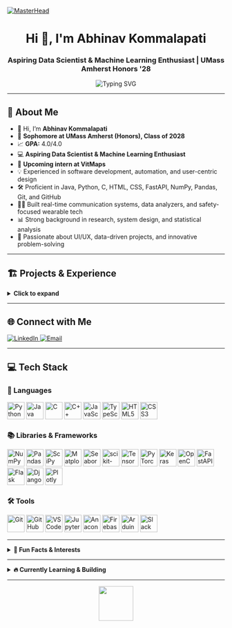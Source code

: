 [![MasterHead](https://user-images.githubusercontent.com/74038190/225813708-98b745f2-7d22-48cf-9150-083f1b00d6c9.gif)](https://github.com/abhinav-kommalapati)

<h1 align="center">Hi 👋, I'm Abhinav Kommalapati</h1>
<h3 align="center">Aspiring Data Scientist & Machine Learning Enthusiast | UMass Amherst Honors '28</h3>

<p align="center">
  <img src="https://readme-typing-svg.demolab.com?font=Fira+Code&size=22&pause=1000&center=true&vCenter=true&width=435&lines=Building+data-driven+solutions;Lover+of+automation+%26+UI%2FUX;Always+curious+and+learning+%F0%9F%92%A1" alt="Typing SVG" />
</p>

---

## 💫 About Me

- 👋 Hi, I’m **Abhinav Kommalapati**
- 🏫 **Sophomore at UMass Amherst (Honors), Class of 2028**
- 📈 **GPA:** 4.0/4.0
- 💻 **Aspiring Data Scientist & Machine Learning Enthusiast**
- 🌟 **Upcoming intern at VitMaps**
- 💡 Experienced in software development, automation, and user-centric design
- 🛠️ Proficient in Java, Python, C, HTML, CSS, FastAPI, NumPy, Pandas, Git, and GitHub
- 👨‍💻 Built real-time communication systems, data analyzers, and safety-focused wearable tech
- 📊 Strong background in research, system design, and statistical analysis
- 🎨 Passionate about UI/UX, data-driven projects, and innovative problem-solving

---

## 🏗️ Projects & Experience

<details>
  <summary><b>Click to expand</b></summary>
  
  - 🔹 <b>Automated Communication System</b>: Developed at Besanth Technology using Python and Twilio API for SMS/voice automation and real-time call tracking.
  - 🔹 <b>Campus Data Analyzer</b>: Java program for analyzing UMass campus data, with robust JUnit testing.
  - 🔹 <b>Injury Shield</b>: Preventive wearable gadget for safety, integrating sensors and real-time alerts (Arduino, C, MIT App Inventor).
  - 🔹 <b>Validify</b>: Python module for secure, automated input validation.
  - 🔹 <b>UI/UX Design Internship</b>: Redesigned booking webpage at Infinity Cars, boosting user engagement by 15%.
  - 🔹 <b>Research Collaborator</b>: Contributed to system design, geolocation, and research paper drafting at Incognito Blueprint.
</details>

---

## 🌐 Connect with Me

<p>
  <a href="https://linkedin.com/in/abhinav-kommalapati">
    <img src="https://img.shields.io/badge/LinkedIn-%230077B5.svg?logo=linkedin&logoColor=white" alt="LinkedIn"/>
  </a>
  <a href="mailto:akommalapati@umass.edu">
    <img src="https://img.shields.io/badge/Email-D14836?logo=gmail&logoColor=white" alt="Email"/>
  </a>
</p>

---

## 💻 Tech Stack

### 📝 Languages
<p align="left">
  <img src="https://cdn.jsdelivr.net/gh/devicons/devicon/icons/python/python-original.svg" alt="Python" width="40" height="40"/>
  <img src="https://cdn.jsdelivr.net/gh/devicons/devicon/icons/java/java-original.svg" alt="Java" width="40" height="40"/>
  <img src="https://cdn.jsdelivr.net/gh/devicons/devicon/icons/c/c-original.svg" alt="C" width="40" height="40"/>
  <img src="https://cdn.jsdelivr.net/gh/devicons/devicon/icons/cpp/cpp-original.svg" alt="C++" width="40" height="40"/>
  <img src="https://cdn.jsdelivr.net/gh/devicons/devicon/icons/javascript/javascript-original.svg" alt="JavaScript" width="40" height="40"/>
  <img src="https://cdn.jsdelivr.net/gh/devicons/devicon/icons/typescript/typescript-original.svg" alt="TypeScript" width="40" height="40"/>
  <img src="https://cdn.jsdelivr.net/gh/devicons/devicon/icons/html5/html5-original.svg" alt="HTML5" width="40" height="40"/>
  <img src="https://cdn.jsdelivr.net/gh/devicons/devicon/icons/css3/css3-original.svg" alt="CSS3" width="40" height="40"/>
</p>

### 📚 Libraries & Frameworks
<p align="left">
  <img src="https://cdn.jsdelivr.net/gh/devicons/devicon/icons/numpy/numpy-original.svg" alt="NumPy" width="40" height="40"/>
  <img src="https://cdn.jsdelivr.net/gh/devicons/devicon/icons/pandas/pandas-original.svg" alt="Pandas" width="40" height="40"/>
  <img src="https://cdn.jsdelivr.net/gh/devicons/devicon/icons/scipy/scipy-original.svg" alt="SciPy" width="40" height="40"/>
  <img src="https://cdn.jsdelivr.net/gh/devicons/devicon/icons/matplotlib/matplotlib-original.svg" alt="Matplotlib" width="40" height="40"/>
  <img src="https://cdn.jsdelivr.net/gh/devicons/devicon/icons/seaborn/seaborn-original.svg" alt="Seaborn" width="40" height="40"/>
  <img src="https://cdn.jsdelivr.net/gh/devicons/devicon/icons/scikit-learn/scikit-learn-original.svg" alt="scikit-learn" width="40" height="40"/>
  <img src="https://cdn.jsdelivr.net/gh/devicons/devicon/icons/tensorflow/tensorflow-original.svg" alt="TensorFlow" width="40" height="40"/>
  <img src="https://cdn.jsdelivr.net/gh/devicons/devicon/icons/pytorch/pytorch-original.svg" alt="PyTorch" width="40" height="40"/>
  <img src="https://cdn.jsdelivr.net/gh/devicons/devicon/icons/keras/keras-original.svg" alt="Keras" width="40" height="40"/>
  <img src="https://cdn.jsdelivr.net/gh/devicons/devicon/icons/opencv/opencv-original.svg" alt="OpenCV" width="40" height="40"/>
  <img src="https://cdn.jsdelivr.net/gh/devicons/devicon/icons/fastapi/fastapi-original.svg" alt="FastAPI" width="40" height="40"/>
  <img src="https://cdn.jsdelivr.net/gh/devicons/devicon/icons/flask/flask-original.svg" alt="Flask" width="40" height="40"/>
  <img src="https://cdn.jsdelivr.net/gh/devicons/devicon/icons/django/django-plain.svg" alt="Django" width="40" height="40"/>
  <img src="https://cdn.jsdelivr.net/gh/devicons/devicon/icons/plotly/plotly-original.svg" alt="Plotly" width="40" height="40"/>
</p>

### 🛠️ Tools
<p align="left">
  <img src="https://cdn.jsdelivr.net/gh/devicons/devicon/icons/git/git-original.svg" alt="Git" width="40" height="40"/>
  <img src="https://cdn.jsdelivr.net/gh/devicons/devicon/icons/github/github-original.svg" alt="GitHub" width="40" height="40"/>
  <img src="https://cdn.jsdelivr.net/gh/devicons/devicon/icons/vscode/vscode-original.svg" alt="VS Code" width="40" height="40"/>
  <img src="https://cdn.jsdelivr.net/gh/devicons/devicon/icons/jupyter/jupyter-original.svg" alt="Jupyter" width="40" height="40"/>
  <img src="https://cdn.jsdelivr.net/gh/devicons/devicon/icons/anaconda/anaconda-original.svg" alt="Anaconda" width="40" height="40"/>
  <img src="https://cdn.jsdelivr.net/gh/devicons/devicon/icons/firebase/firebase-plain.svg" alt="Firebase" width="40" height="40"/>
  <img src="https://cdn.jsdelivr.net/gh/devicons/devicon/icons/arduino/arduino-original.svg" alt="Arduino" width="40" height="40"/>
  <img src="https://cdn.jsdelivr.net/gh/devicons/devicon/icons/slack/slack-original.svg" alt="Slack" width="40" height="40"/>
</p>


---


<details>
  <summary><b>🚀 Fun Facts & Interests</b></summary>
  
  - 🎵 I love exploring new music genres and playing drums.
  - 🌄 Hiking and nature photography keep me inspired.
  - 🧩 Always up for a good logic puzzle or chess match.
  - 🌐 Actively seeking opportunities to collaborate on open-source ML and data projects!
</details>

---


<details>
  <summary><b>🔥 Currently Learning & Building</b></summary>
  <br>
  <ul>
    <li>
      🤖 Deep Learning with PyTorch <img src="https://media.giphy.com/media/2A75RyXVzzSI2bx4Gj/giphy.gif" width="20"/>
    </li>
    <li>
      🚀 Building an AI-powered web app (React + FastAPI)
    </li>
    <li>
      📚 Reading: "Hands-On Machine Learning with Scikit-Learn, Keras, and TensorFlow"
    </li>
    <li>
      🏆 Practicing on Kaggle & LeetCode
    </li>
  </ul>
</details>

---

<p align="center">
  <img src="https://media.giphy.com/media/jpVnC65DmYeyRL4LHS/giphy.gif" width="80"/>
</p>
